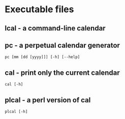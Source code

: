# Executable files

## lcal - a command-line calendar

## pc - a perpetual calendar generator

```
pc [mm [dd [yyyy]]] [-h] [--help]
```

## cal - print only the current calendar

```
cal [-h]
```

## plcal - a perl version of cal
```
plcal [-h]
```
